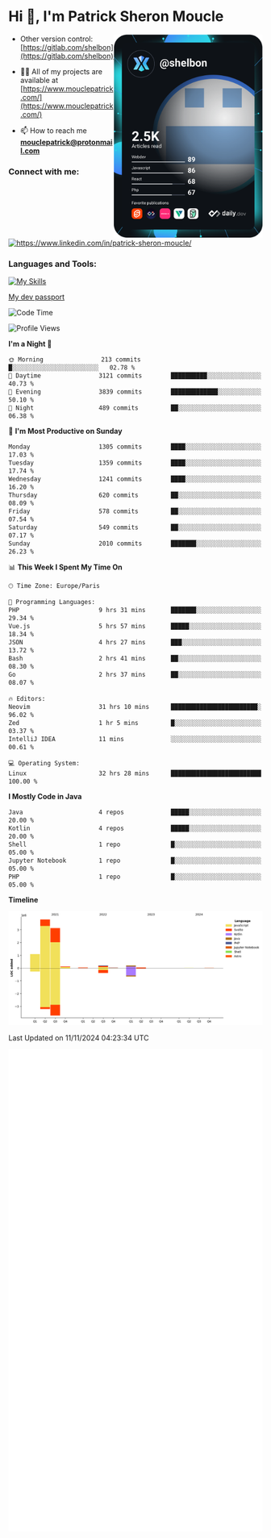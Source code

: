  
  <div align="left">
  <h1 align="left"> Hi 👋, I'm Patrick Sheron Moucle</h1>
<a     href="https://app.daily.dev/shelbon"><img src="https://github.com/shelbon/shelbon/blob/main/devcard.svg"  width="295" align="right" alt="shelbon's Dev Card"/></a>

- Other version control: [https://gitlab.com/shelbon](https://gitlab.com/shelbon)
- 👨‍💻 All of my projects are available at [https://www.mouclepatrick.com/](https://www.mouclepatrick.com/)

- 📫 How to reach me **mouclepatrick@protonmail.com**

<h3 align="left">Connect with me:</h3>
<p align="left">
<a href="https://linkedin.com/in/https://www.linkedin.com/in/patrick-sheron-moucle/" target="blank"  ><img align="center" src="https://raw.githubusercontent.com/rahuldkjain/github-profile-readme-generator/master/src/images/icons/Social/linked-in-alt.svg" alt="https://www.linkedin.com/in/patrick-sheron-moucle/" height="30" width="40" /></a>
</p>

<h3 align="left">Languages and Tools:</h3>
 
 [![My Skills](https://skillicons.dev/icons?i=kotlin,java,svelte,vue,spring,laravel,nuxt,htmx,go,php,elixir,graphql,css,html,tailwind,idea,vscode,redis,git,gitlab&perline=6&theme=light)](https://skillicons.dev)

[My dev passport](https://passeport.dev/p/e96cf336-11d7-4edd-916d-11af626333a8)
<!--START_SECTION:waka-->
![Code Time](http://img.shields.io/badge/Code%20Time-4%2C567%20hrs%203%20mins-blue)

![Profile Views](http://img.shields.io/badge/Profile%20Views-0-blue)

**I'm a Night 🦉** 

```text
🌞 Morning                213 commits         █░░░░░░░░░░░░░░░░░░░░░░░░   02.78 % 
🌆 Daytime                3121 commits        ██████████░░░░░░░░░░░░░░░   40.73 % 
🌃 Evening                3839 commits        █████████████░░░░░░░░░░░░   50.10 % 
🌙 Night                  489 commits         ██░░░░░░░░░░░░░░░░░░░░░░░   06.38 % 
```
📅 **I'm Most Productive on Sunday** 

```text
Monday                   1305 commits        ████░░░░░░░░░░░░░░░░░░░░░   17.03 % 
Tuesday                  1359 commits        ████░░░░░░░░░░░░░░░░░░░░░   17.74 % 
Wednesday                1241 commits        ████░░░░░░░░░░░░░░░░░░░░░   16.20 % 
Thursday                 620 commits         ██░░░░░░░░░░░░░░░░░░░░░░░   08.09 % 
Friday                   578 commits         ██░░░░░░░░░░░░░░░░░░░░░░░   07.54 % 
Saturday                 549 commits         ██░░░░░░░░░░░░░░░░░░░░░░░   07.17 % 
Sunday                   2010 commits        ███████░░░░░░░░░░░░░░░░░░   26.23 % 
```


📊 **This Week I Spent My Time On** 

```text
🕑︎ Time Zone: Europe/Paris

💬 Programming Languages: 
PHP                      9 hrs 31 mins       ███████░░░░░░░░░░░░░░░░░░   29.34 % 
Vue.js                   5 hrs 57 mins       █████░░░░░░░░░░░░░░░░░░░░   18.34 % 
JSON                     4 hrs 27 mins       ███░░░░░░░░░░░░░░░░░░░░░░   13.72 % 
Bash                     2 hrs 41 mins       ██░░░░░░░░░░░░░░░░░░░░░░░   08.30 % 
Go                       2 hrs 37 mins       ██░░░░░░░░░░░░░░░░░░░░░░░   08.07 % 

🔥 Editors: 
Neovim                   31 hrs 10 mins      ████████████████████████░   96.02 % 
Zed                      1 hr 5 mins         █░░░░░░░░░░░░░░░░░░░░░░░░   03.37 % 
IntelliJ IDEA            11 mins             ░░░░░░░░░░░░░░░░░░░░░░░░░   00.61 % 

💻 Operating System: 
Linux                    32 hrs 28 mins      █████████████████████████   100.00 % 
```

**I Mostly Code in Java** 

```text
Java                     4 repos             █████░░░░░░░░░░░░░░░░░░░░   20.00 % 
Kotlin                   4 repos             █████░░░░░░░░░░░░░░░░░░░░   20.00 % 
Shell                    1 repo              █░░░░░░░░░░░░░░░░░░░░░░░░   05.00 % 
Jupyter Notebook         1 repo              █░░░░░░░░░░░░░░░░░░░░░░░░   05.00 % 
PHP                      1 repo              █░░░░░░░░░░░░░░░░░░░░░░░░   05.00 % 
```



**Timeline**

![Lines of Code chart](https://raw.githubusercontent.com/shelbon/shelbon/main/assets/bar_graph.png)


 Last Updated on 11/11/2024 04:23:34 UTC
<!--END_SECTION:waka--> 
![Metrics](https://github.com/shelbon/shelbon/blob/main/github-metrics.svg)
